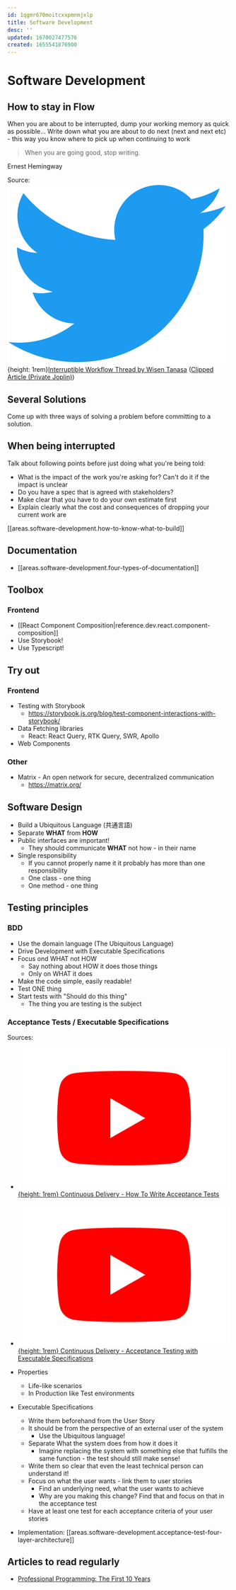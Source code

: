 ```yaml
---
id: 1qgmr670moitcxxpmnmjxlp
title: Software Development
desc: ''
updated: 1670027477576
created: 1655541876900
---
```


# Software Development

## How to stay in Flow
When you are about to be interrupted, dump your working memory as quick as possible... Write down what you are about to
do next (next and next etc) - this way you know where to pick up when continuing to work

> When you are going good, stop writing.

Ernest Hemingway

Source: ![Twitter Icon](assets/twitter-icon.svg){height: 1rem}[Interruptible Workflow Thread by Wisen Tanasa](https://twitter.com/ceilfors/status/1583397713357307904) ([Clipped Article (Private Joplin)](joplin://x-callback-url/openNote?id=002c453dbd69478e9f6974dfe787a2d6))

## Several Solutions
Come up with three ways of solving a problem before committing to a solution.

## When being interrupted
Talk about following points before just doing what you're being told:
- What is the impact of the work you're asking for? Can't do it if the impact is unclear
- Do you have a spec that is agreed with stakeholders?
- Make clear that you have to do your own estimate first
- Explain clearly what the cost and consequences of dropping your current work are

[[areas.software-development.how-to-know-what-to-build]]

## Documentation
- [[areas.software-development.four-types-of-documentation]]

## Toolbox

### Frontend
- [[React Component Composition|reference.dev.react.component-composition]]
- Use Storybook!
- Use Typescript!

## Try out
### Frontend
- Testing with Storybook
  - https://storybook.js.org/blog/test-component-interactions-with-storybook/
- Data Fetching libraries
  - React: React Query, RTK Query, SWR, Apollo
- Web Components

### Other
- Matrix - An open network for secure, decentralized communication
  - https://matrix.org/


## Software Design
- Build a Ubiquitous Language (共通言語)
- Separate **WHAT** from **HOW**
- Public interfaces are important!
  - They should communicate **WHAT** not how - in their name
- Single responsibility
  - If you cannot properly name it it probably has more than one responsibility
  - One class - one thing
  - One method - one thing

## Testing principles
### BDD
- Use the domain language (The Ubiquitous Language)
- Drive Development with Executable Specifications
- Focus ond WHAT not HOW
  - Say nothing about HOW it does those things
  - Only on WHAT it does
- Make the code simple, easily readable!
- Test ONE thing
- Start tests with "Should do this thing"
  - The thing you are testing is the subject

### Acceptance Tests / Executable Specifications
Sources:
- [![Youtube Icon](assets/youtube-icon.svg){height: 1rem} Continuous Delivery - How To Write Acceptance Tests](https://www.youtube.com/watch?v=JDD5EEJgpHU)
- [![Youtube Icon](assets/youtube-icon.svg){height: 1rem} Continuous Delivery - Acceptance Testing with Executable Specifications](https://www.youtube.com/watch?v=knB4jBafR_M)

- Properties
  - Life-like scenarios
  - In Production like Test environments

- Executable Specifications
  - Write them beforehand from the User Story
  - It should be from the perspective of an external user of the system
    - Use the Ubiquitous language!
  - Separate What the system does from how it does it
    - Imagine replacing the system with something else that fulfills the same function - the test should still make
      sense!
  - Write them so clear that even the least technical person can understand it!
  - Focus on what the user wants - link them to user stories
    - Find an underlying need, what the user wants to achieve
    - Why are you making this change? Find that and focus on that in the acceptance test
  - Have at least one test for each acceptance criteria of your user stories

- Implementation: [[areas.software-development.acceptance-test-four-layer-architecture]]

## Articles to read regularly
- [Professional Programming: The First 10 Years](https://thorstenball.com/blog/2022/05/17/professional-programming-the-first-10-years/)
